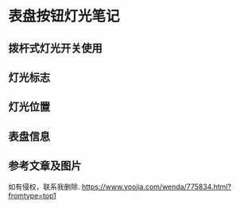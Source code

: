 # 表盘按钮灯光笔记
## 拨杆式灯光开关使用


## 灯光标志

## 灯光位置

## 表盘信息

## 参考文章及图片
如有侵权，联系我删除.
https://www.yoojia.com/wenda/775834.html?fromtype=top1
